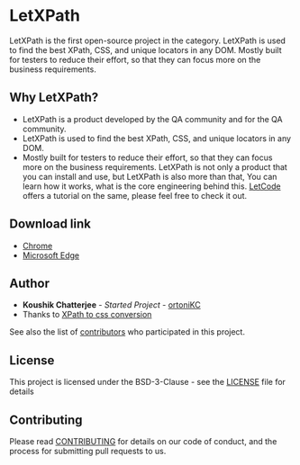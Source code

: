 # LetXPath

LetXPath is the first open-source project in the category.
LetXPath is used to find the best XPath, CSS, and unique locators in any DOM. Mostly built for testers to reduce their effort, so that they can focus more on the business requirements.

## Why LetXPath?

- LetXPath is a product developed by the QA community and for the QA community.
- LetXPath is used to find the best XPath, CSS, and unique locators in any DOM.
- Mostly built for testers to reduce their effort, so that they can focus more on the business requirements.
  LetXPath is not only a product that you can install and use, but LetXPath is also more than that, You can learn how it works, what is the core engineering behind this.
  [LetCode](https://youtube.com/letcode) offers a tutorial on the same, please feel free to check it out.

## Download link

 - [Chrome](https://chrome.google.com/webstore/detail/letxpath/bekehlnepmijedippfibbmbglglbmlgk)
 - [Microsoft Edge](https://microsoftedge.microsoft.com/addons/detail/letxpath/pofcpjkomkjloookffaigkimdkmnfgim)

## Author

- **Koushik Chatterjee** - _Started Project_ - [ortoniKC](https://github.com/ortonikc)
- Thanks to [ XPath to css conversion](https://github.com/svenheden/xpath-to-css)

See also the list of [contributors](https://github.com/ortoniKC/LetXPath/graphs/contributors) who participated in this project.

## License

This project is licensed under the BSD-3-Clause - see the [LICENSE](LICENSE) file for details

## Contributing

Please read [CONTRIBUTING](CONTRIBUTING.md) for details on our code of conduct, and the process for submitting pull requests to us.
